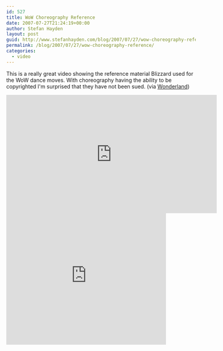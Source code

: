 ```yaml
---
id: 527
title: WoW Choreography Reference
date: 2007-07-27T21:24:19+00:00
author: Stefan Hayden
layout: post
guid: http://www.stefanhayden.com/blog/2007/07/27/wow-choreography-reference/
permalink: /blog/2007/07/27/wow-choreography-reference/
categories:
  - video
---
```

<p>This is a really great video showing the reference material Blizzard used for the WoW dance moves. With choreography having the ability to be copyrighted I'm surprised that they have not been sued. (via <a href="http://www.wonderlandblog.com/wonderland/">Wonderland</a>)</p>
<p><iframe width="560" height="315" src="http://www.youtube.com/embed/066_q4DIeqk" title="YouTube video player" frameborder="0" allow="accelerometer; autoplay; clipboard-write; encrypted-media; gyroscope; picture-in-picture" allowfullscreen></iframe>
<param name="wmode" value="transparent"></param><embed src="http://www.youtube.com/v/066_q4DIeqk" type="application/x-shockwave-flash" wmode="transparent" width="425" height="350"></embed></object>
</p>
